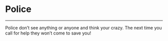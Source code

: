 # Police
---
Police don’t see anything or anyone and think your crazy. The next time you call for help they won’t come to save you!
